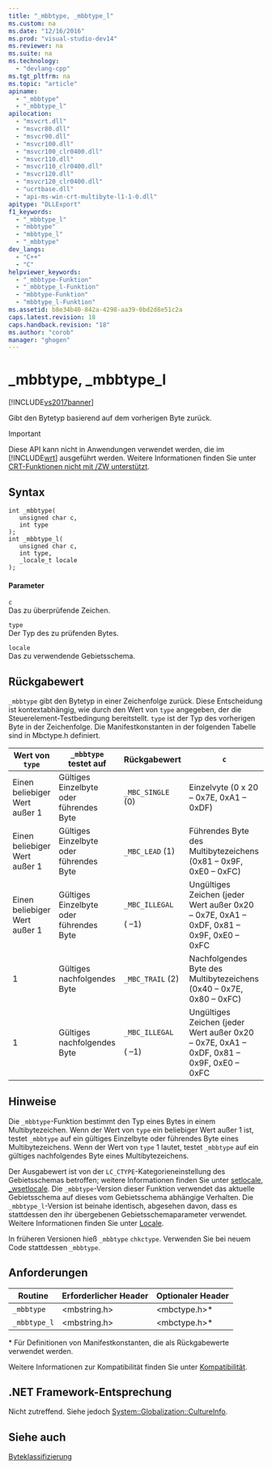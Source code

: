 ```yaml
---
title: "_mbbtype, _mbbtype_l"
ms.custom: na
ms.date: "12/16/2016"
ms.prod: "visual-studio-dev14"
ms.reviewer: na
ms.suite: na
ms.technology: 
  - "devlang-cpp"
ms.tgt_pltfrm: na
ms.topic: "article"
apiname: 
  - "_mbbtype"
  - "_mbbtype_l"
apilocation: 
  - "msvcrt.dll"
  - "msvcr80.dll"
  - "msvcr90.dll"
  - "msvcr100.dll"
  - "msvcr100_clr0400.dll"
  - "msvcr110.dll"
  - "msvcr110_clr0400.dll"
  - "msvcr120.dll"
  - "msvcr120_clr0400.dll"
  - "ucrtbase.dll"
  - "api-ms-win-crt-multibyte-l1-1-0.dll"
apitype: "DLLExport"
f1_keywords: 
  - "_mbbtype_l"
  - "mbbtype"
  - "mbbtype_l"
  - "_mbbtype"
dev_langs: 
  - "C++"
  - "C"
helpviewer_keywords: 
  - "_mbbtype-Funktion"
  - "_mbbtype_l-Funktion"
  - "mbbtype-Funktion"
  - "mbbtype_l-Funktion"
ms.assetid: b8e34b40-842a-4298-aa39-0bd2d8e51c2a
caps.latest.revision: 18
caps.handback.revision: "18"
ms.author: "corob"
manager: "ghogen"
---
```

# _mbbtype, _mbbtype_l
[!INCLUDE[vs2017banner](../../assembler/inline/includes/vs2017banner.md)]

Gibt den Bytetyp basierend auf dem vorherigen Byte zurück.  
  
> [!IMPORTANT]
>  Diese API kann nicht in Anwendungen verwendet werden, die im [!INCLUDE[wrt](../../atl/reference/includes/wrt_md.md)] ausgeführt werden.  Weitere Informationen finden Sie unter [CRT\-Funktionen nicht mit \/ZW unterstützt](http://msdn.microsoft.com/library/windows/apps/jj606124.aspx).  
  
## Syntax  
  
```  
int _mbbtype(  
   unsigned char c,  
   int type   
);  
int _mbbtype_l(  
   unsigned char c,  
   int type,  
   _locale_t locale  
);  
```  
  
#### Parameter  
 `c`  
 Das zu überprüfende Zeichen.  
  
 `type`  
 Der Typ des zu prüfenden Bytes.  
  
 `locale`  
 Das zu verwendende Gebietsschema.  
  
## Rückgabewert  
 `_mbbtype` gibt den Bytetyp in einer Zeichenfolge zurück.  Diese Entscheidung ist kontextabhängig, wie durch den Wert von `type` angegeben, der die Steuerelement\-Testbedingung bereitstellt.  `type` ist der Typ des vorherigen Byte in der Zeichenfolge.  Die Manifestkonstanten in der folgenden Tabelle sind in Mbctype.h definiert.  
  
|Wert von `type`|`_mbbtype` testet auf|Rückgabewert|`c`|  
|---------------------|---------------------------|------------------|---------|  
|Einen beliebiger Wert außer 1|Gültiges Einzelbyte oder führendes Byte|`_MBC_SINGLE` \(0\)|Einzelvyte \(0 x 20 – 0x7E, 0xA1 – 0xDF\)|  
|Einen beliebiger Wert außer 1|Gültiges Einzelbyte oder führendes Byte|`_MBC_LEAD` \(1\)|Führendes Byte des Multibytezeichens \(0x81 – 0x9F, 0xE0 – 0xFC\)|  
|Einen beliebiger Wert außer 1|Gültiges Einzelbyte oder führendes Byte|`_MBC_ILLEGAL`<br /><br /> \( –1\)|Ungültiges Zeichen \(jeder Wert außer 0x20 – 0x7E, 0xA1 – 0xDF, 0x81 – 0x9F, 0xE0 – 0xFC|  
|1|Gültiges nachfolgendes Byte|`_MBC_TRAIL` \(2\)|Nachfolgendes Byte des Multibytezeichens  \(0x40 – 0x7E, 0x80 – 0xFC\)|  
|1|Gültiges nachfolgendes Byte|`_MBC_ILLEGAL`<br /><br /> \( –1\)|Ungültiges Zeichen \(jeder Wert außer 0x20 – 0x7E, 0xA1 – 0xDF, 0x81 – 0x9F, 0xE0 – 0xFC|  
  
## Hinweise  
 Die `_mbbtype`\-Funktion bestimmt den Typ eines Bytes in einem Multibytezeichen.  Wenn der Wert von `type` ein beliebiger Wert außer 1 ist, testet `_mbbtype` auf ein gültiges Einzelbyte oder führendes Byte eines Multibytezeichens.  Wenn der Wert von `type` 1 lautet, testet `_mbbtype` auf ein gültiges nachfolgendes Byte eines Multibytezeichens.  
  
 Der Ausgabewert ist von der `LC_CTYPE`\-Kategorieneinstellung des Gebietsschemas betroffen; weitere Informationen finden Sie unter [setlocale, \_wsetlocale](../../c-runtime-library/reference/setlocale-wsetlocale.md).  Die `_mbbtype`\-Version dieser Funktion verwendet das aktuelle Gebietsschema auf dieses vom Gebietsschema abhängige Verhalten. Die `_mbbtype_l`\-Version ist beinahe identisch, abgesehen davon, dass es stattdessen den ihr übergebenen Gebietsschemaparameter verwendet.  Weitere Informationen finden Sie unter [Locale](../../c-runtime-library/locale.md).  
  
 In früheren Versionen hieß `_mbbtype` `chkctype`.  Verwenden Sie bei neuem Code stattdessen `_mbbtype`.  
  
## Anforderungen  
  
|Routine|Erforderlicher Header|Optionaler Header|  
|-------------|---------------------------|-----------------------|  
|`_mbbtype`|\<mbstring.h\>|\<mbctype.h\>\*|  
|`_mbbtype_l`|\<mbstring.h\>|\<mbctype.h\>\*|  
  
 \* Für Definitionen von Manifestkonstanten, die als Rückgabewerte verwendet werden.  
  
 Weitere Informationen zur Kompatibilität finden Sie unter [Kompatibilität](../../c-runtime-library/compatibility.md).  
  
## .NET Framework-Entsprechung  
 Nicht zutreffend. Siehe jedoch [System::Globalization::CultureInfo](https://msdn.microsoft.com/en-us/library/system.globalization.cultureinfo.aspx).  
  
## Siehe auch  
 [Byteklassifizierung](../../c-runtime-library/byte-classification.md)
